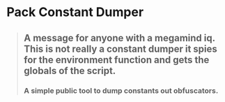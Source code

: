 # Pack Constant Dumper
> ## A message for anyone with a megamind iq. This is not really a constant dumper it spies for the environment function and gets the globals of the script.
> ### A simple public tool to dump constants out obfuscators.
